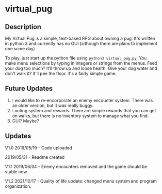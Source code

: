 # virtual_pug

##  Description ##
My Virtual Pug is a simple, text-based RPG about owning a pug.
It's written in python 3 and currently has no GUI (although there are plans to implement one some day)

To play, just start up the python file using `python3 virtual_pug.py`. You make menu selections by typing in integers or strings from the menus.
Feed your dog too much? It'll throw up and loose health. Give your dog water and don't walk it? It'll pee the floor.
It's a fairly simple game.

## Future Updates ##
1. I would like to re-encorporate an enemy encounter system. There was an older version, but it was really buggy.
2. Looting system and rewards. There are simple rewards that you can get on walks, but there is no inventory system to manage what you find.
3. GUI? Maybe?

## Updates ##
V1.0
2019/05/19 - Code uploaded

2019/05/31 - Readme created

V1.1
2019/06/04 - Enemy encounters removed and the game should be stable now.

V1.2
2021/10/17 - Quality of life update: changed menu system and program organization.
